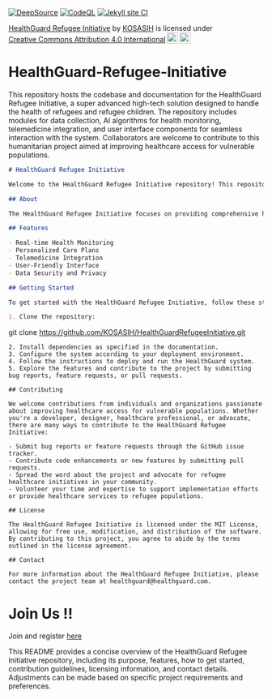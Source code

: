 [![DeepSource](https://app.deepsource.com/gh/KOSASIH/HealthGuard-Refugee-Initiative.svg/?label=active+issues&show_trend=true&token=imWVPP0BPcMg90adUmZyUdGn)](https://app.deepsource.com/gh/KOSASIH/HealthGuard-Refugee-Initiative/)
[![CodeQL](https://github.com/KOSASIH/HealthGuard-Refugee-Initiative/actions/workflows/codeql.yml/badge.svg)](https://github.com/KOSASIH/HealthGuard-Refugee-Initiative/actions/workflows/codeql.yml)
[![Jekyll site CI](https://github.com/KOSASIH/HealthGuard-Refugee-Initiative/actions/workflows/jekyll-docker.yml/badge.svg)](https://github.com/KOSASIH/HealthGuard-Refugee-Initiative/actions/workflows/jekyll-docker.yml)

<p xmlns:cc="http://creativecommons.org/ns#" xmlns:dct="http://purl.org/dc/terms/"><a property="dct:title" rel="cc:attributionURL" href="https://github.com/KOSASIH/HealthGuard-Refugee-Initiative">HealthGuard Refugee Initiative</a> by <a rel="cc:attributionURL dct:creator" property="cc:attributionName" href="https://www.linkedin.com/in/kosasih-81b46b5a">KOSASIH</a> is licensed under <a href="https://creativecommons.org/licenses/by/4.0/?ref=chooser-v1" target="_blank" rel="license noopener noreferrer" style="display:inline-block;">Creative Commons Attribution 4.0 International<img style="height:22px!important;margin-left:3px;vertical-align:text-bottom;" src="https://mirrors.creativecommons.org/presskit/icons/cc.svg?ref=chooser-v1"><img style="height:22px!important;margin-left:3px;vertical-align:text-bottom;" src="https://mirrors.creativecommons.org/presskit/icons/by.svg?ref=chooser-v1"></a></p>

# HealthGuard-Refugee-Initiative

This repository hosts the codebase and documentation for the HealthGuard Refugee Initiative, a super advanced high-tech solution designed to handle the health of refugees and refugee children. The repository includes modules for data collection, AI algorithms for health monitoring, telemedicine integration, and user interface components for seamless interaction with the system. Collaborators are welcome to contribute to this humanitarian project aimed at improving healthcare access for vulnerable populations.

```markdown
# HealthGuard Refugee Initiative

Welcome to the HealthGuard Refugee Initiative repository! This repository hosts the codebase and documentation for a groundbreaking project aimed at revolutionizing refugee healthcare through advanced technology solutions.

## About

The HealthGuard Refugee Initiative focuses on providing comprehensive health monitoring and support, with a special emphasis on the health and well-being of refugee children. By leveraging cutting-edge technology, including advanced sensors, AI algorithms, and telemedicine capabilities, this initiative aims to address the unique healthcare challenges faced by refugee populations.

## Features

- Real-time Health Monitoring
- Personalized Care Plans
- Telemedicine Integration
- User-Friendly Interface
- Data Security and Privacy

## Getting Started

To get started with the HealthGuard Refugee Initiative, follow these steps:

1. Clone the repository:
```

git clone https://github.com/KOSASIH/HealthGuardRefugeeInitiative.git

```
2. Install dependencies as specified in the documentation.
3. Configure the system according to your deployment environment.
4. Follow the instructions to deploy and run the HealthGuard system.
5. Explore the features and contribute to the project by submitting bug reports, feature requests, or pull requests.

## Contributing

We welcome contributions from individuals and organizations passionate about improving healthcare access for vulnerable populations. Whether you're a developer, designer, healthcare professional, or advocate, there are many ways to contribute to the HealthGuard Refugee Initiative:

- Submit bug reports or feature requests through the GitHub issue tracker.
- Contribute code enhancements or new features by submitting pull requests.
- Spread the word about the project and advocate for refugee healthcare initiatives in your community.
- Volunteer your time and expertise to support implementation efforts or provide healthcare services to refugee populations.

## License

The HealthGuard Refugee Initiative is licensed under the MIT License, allowing for free use, modification, and distribution of the software. By contributing to this project, you agree to abide by the terms outlined in the license agreement.

## Contact

For more information about the HealthGuard Refugee Initiative, please contact the project team at healthguard@healthguard.com.

```

# Join Us !!

Join and register [here](https://mithackmedicine-refugee-hackathon.mn.co/share/_MsrkOmWgHKcAp12?utm_source=manual)

This README provides a concise overview of the HealthGuard Refugee Initiative repository, including its purpose, features, how to get started, contribution guidelines, licensing information, and contact details. Adjustments can be made based on specific project requirements and preferences.
